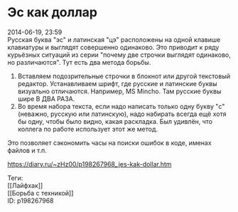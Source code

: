 Эс как доллар
==============

   
 2014-06-19, 23:59   
  Русская буква "эс" и латинская "цэ" расположены на одной клавише клавиатуры и выглядят совершенно одинаково. Это приводит к ряду курьёзных ситуаций из серии "почему две строчки выглядят одинаково, но различаются". Тут есть два метода борьбы.   
   
 1) Вставляем подозрительные строчки в блокнот или другой текстовый редактор. Устанавливаем шрифт, где русские и латинские буквы визуально отличаются. Например, MS Mincho. Там русские буквы шире В ДВА РАЗА.   
 2) Во время набора текста, если надо написать только одну букву "с" (неважно, русскую или латинскую), надо набирать всегда ещё хотя бы одну, чтобы было видно, какая раскладка. Был удивлён, что коллега по работе использует этот же метод.   
   
 Это позволяет сэкономить часы на поиски ошибок в коде, именах файлов и т.п.   
    
 <https://diary.ru/~zHz00/p198267968_jes-kak-dollar.htm>   
   
 Теги:   
 [[Лайфхак]]   
 [[Борьба с техникой]]   
 ID: p198267968